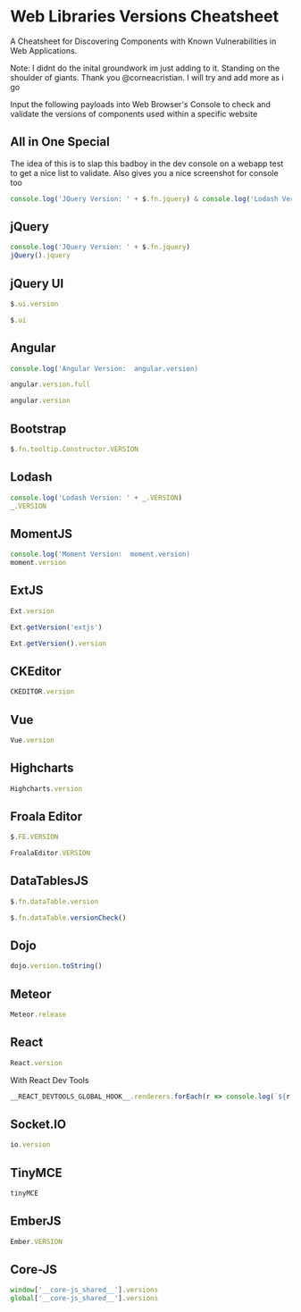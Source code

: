 # Web Libraries Versions Cheatsheet
A Cheatsheet for Discovering Components with Known Vulnerabilities in Web Applications.

Note: I didnt do the inital groundwork im just adding to it. Standing on the shoulder of giants. Thank you @corneacristian.
I will try and add more as i go 

Input the following payloads into Web Browser's Console to check and validate the versions of components used within a specific website

## All in One Special

The idea of this is to slap this badboy in the dev console on a webapp test to get a nice list to validate. Also gives you a nice screenshot for console too 

```js
console.log('JQuery Version: ' + $.fn.jquery) & console.log('Lodash Version: ' + _.VERSION) & console.log('Moment Version:  moment.version) & console.log('Angular Version:  angular.version)
```

## jQuery
```js
console.log('JQuery Version: ' + $.fn.jquery) 
jQuery().jquery
```
## jQuery UI 
```js
$.ui.version
```
```js
$.ui
```
## Angular
```js
console.log('Angular Version:  angular.version)
```
```js
angular.version.full
```
```js
angular.version
```
## Bootstrap
```js
$.fn.tooltip.Constructor.VERSION
```
## Lodash
```js
console.log('Lodash Version: ' + _.VERSION)
_.VERSION
```
## MomentJS
```js
console.log('Moment Version:  moment.version) 
moment.version
```
## ExtJS
```js
Ext.version
```
```js
Ext.getVersion('extjs')
```
```js
Ext.getVersion().version
```
## CKEditor
```js
CKEDITOR.version
```
## Vue
```js
Vue.version
```
## Highcharts
```js
Highcharts.version
```
## Froala Editor
```js
$.FE.VERSION
```
```js
FroalaEditor.VERSION
```
## DataTablesJS
```js
$.fn.dataTable.version
```
```js
$.fn.dataTable.versionCheck()
```
## Dojo
```js
dojo.version.toString()
```
## Meteor
```js
Meteor.release
```
## React
```js
React.version
```
With React Dev Tools 
```js
__REACT_DEVTOOLS_GLOBAL_HOOK__.renderers.forEach(r => console.log(`${r.rendererPackageName}: ${r.version}`))
```
## Socket.IO
```js
io.version
```
## TinyMCE
```js
tinyMCE
```
## EmberJS
```js
Ember.VERSION
```
## Core-JS
```js
window['__core-js_shared__'].versions
global['__core-js_shared__'].versions
```
